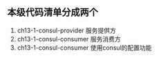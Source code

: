 ## 本级代码清单分成两个
1. ch13-1-consul-provider 服务提供方
2. ch13-1-consul-consumer 服务消费方
3. ch13-1-consul-consumer 使用consul的配置功能